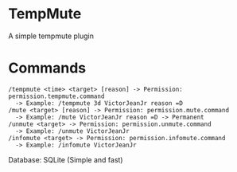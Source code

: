# TempMute
  A simple tempmute plugin
  
# Commands
```
/tempmute <time> <target> [reason] -> Permission: permission.tempmute.command 
  -> Example: /tempmute 3d VictorJeanJr reason =D
/mute <target> [reason] -> Permission: permission.mute.command
  -> Example: /mute VictorJeanJr reason =D -> Permanent
/unmute <target> -> Permission: permission.unmute.command
  -> Example: /unmute VictorJeanJr
/infomute <target> -> Permission: permission.infomute.command
  -> Example: /infomute VictorJeanJr
```

Database: SQLite (Simple and fast)

